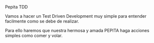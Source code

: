Pepita TDD

Vamos a hacer un Test Driven Development muy simple para entender facilmente como se debe de realizar.

Para ello haremos que nuestra hermosa y amada PEPITA haga acciones simples como comer y volar.